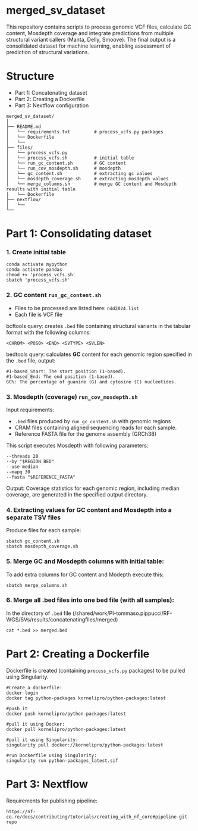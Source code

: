 # merged_sv_dataset
This repository contains scripts to process genomic VCF files, calculate GC content, Mosdepth coverage and integrate predictions from multiple structural variant callers (Manta, Delly, Smoove). The final output is a consolidated dataset for machine learning, enabling assessment of prediction of structural variations.

# Structure
- Part 1: Concatenating dataset
- Part 2: Creating a Dockerfile
- Part 3: Nextflow configuration

```
merged_sv_dataset/
│
├── README.md
│   └── requirements.txt         # process_vcfs.py packages 
│   └── Dockerfile
│   └──                  
├── files/
│   └── process_vcfs.py          
│   └── process_vcfs.sh          # initial table             
│   └── run_gc_content.sh        # GC content
│   └── run_cov_mosdepth.sh      # mosdepth
│   └── gc_content.sh            # extracting gc values
│   └── mosdepth_coverage.sh     # extracting mosdepth values
│   └── merge_columns.sh         # merge GC content and Mosdepth results with initial table
│   └── Dockerfile
├── nextflow/
│   └──    
└──    
```

# Part 1: Consolidating dataset

### 1. Create initial table 
```
conda activate mypython
conda activate pandas
chmod +x 'process_vcfs.sh'
sbatch 'process_vcfs.sh'
```

### 2. GC content `run_gc_content.sh`
- Files to be processed are listed here: `ndd2024.list`
- Each file is VCF file

bcftools query: creates `.bed` file containing structural variants in the tabular format with the following columns:
```
<CHROM> <POS0> <END> <SVTYPE> <SVLEN>
```
bedtools query: calculates **GC** content for each genomic region specified in the `.bed` file, output:
```
#1-based_Start: The start position (1-based).
#1-based_End: The end position (1-based).
GC%: The percentage of guanine (G) and cytosine (C) nucleotides.
```

### 3. Mosdepth (coverage) `run_cov_mosdepth.sh`
Input requirements:
- `.bed` files produced by `run_gc_content.sh` with genomic regions 
- CRAM files containing aligned sequencing reads for each sample.
- Reference FASTA file for the genome assembly (GRCh38)

This script executes Mosdepth with following parameters:
```
--threads 20
--by "$REGION_BED"
--use-median
--mapq 30
--fasta "$REFERENCE_FASTA"
```
Output: Coverage statistics for each genomic region, including median coverage, are generated in the specified output directory.

### 4. Extracting values for GC content and Mosdepth into a separate TSV files
Produce files for each sample:
```
sbatch gc_content.sh
sbatch mosdepth_coverage.sh
```

### 5. Merge GC and Mosdepth columns with initial table:
To add extra columns for GC content and Modepth execute this:
```
sbatch merge_columns.sh
```

### 6. Merge all .bed files into one bed file (with all samples):
In the directory of `.bed` file (/shared/work/PI-tommaso.pippucci/RF-WGS/SVs/results/concatenatingfiles/merged)
```
cat *.bed >> merged.bed
```

# Part 2: Creating a Dockerfile
Dockerfile is created (containing `process_vcfs.py` packages) to be pulled using Singularity. 
```
#Create a dockerfile:
docker login
docker tag python-packages kornelipro/python-packages:latest

#push it
docker push kornelipro/python-packages:latest

#pull it using Docker:
docker pull kornelipro/python-packages:latest

#pull it using Singularity:
singularity pull docker://kornelipro/python-packages:latest

#run Dockerfile using Singularity:
singularity run python-packages_latest.sif
```

# Part 3: Nextflow 
Requirements for publishing pipeline:
```
https://nf-co.re/docs/contributing/tutorials/creating_with_nf_core#pipeline-git-repo
```

